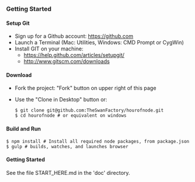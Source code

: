 ### Getting Started

#### Setup Git

* Sign up for a Github account: https://github.com
* Launch a Terminal (Mac: Utilities, Windows: CMD Prompt or CygWin)
* Install GIT on your machine: 
  * https://help.github.com/articles/setupgit/
  * http://www.gitscm.com/downloads

#### Download

* Fork the project: "Fork" button on upper right of this page
* Use the "Clone in Desktop" button or:

    ```
    $ git clone git@github.com:TheSwanFactory/hourofnode.git
    $ cd hourofnode # or equivalent on windows
    ```

#### Build and Run

```
$ npm install # Install all required node packages, from package.json
$ gulp # builds, watches, and launches browser
```

#### Getting Started

See the file START_HERE.md in the 'doc' directory.
